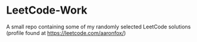 # LeetCode-Work
A small repo containing some of my randomly selected LeetCode solutions (profile found at https://leetcode.com/aaronfox/)
